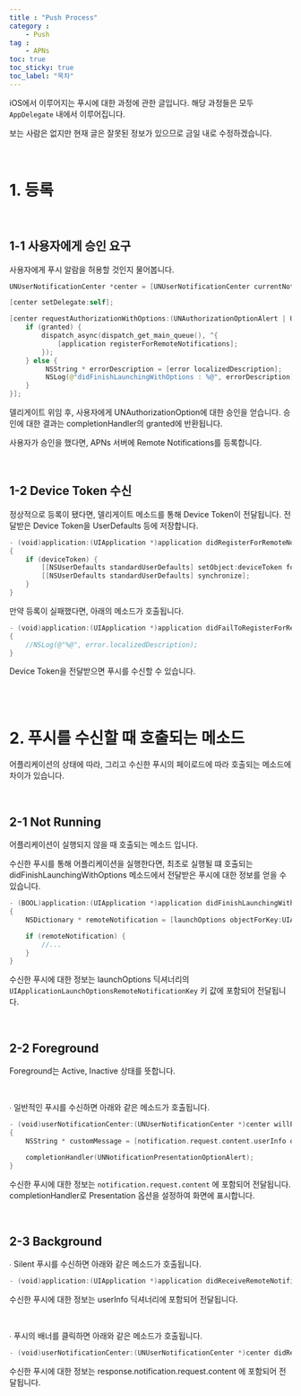 ```yaml
---
title : "Push Process"
category :
    - Push
tag :
    - APNs
toc: true
toc_sticky: true
toc_label: "목차"
---
```


iOS에서 이루어지는 푸시에 대한 과정에 관한 글입니다. 해당 과정들은 모두 `AppDelegate` 내에서 이루어집니다.

보는 사람은 없지만 현재 글은 잘못된 정보가 있으므로 금일 내로 수정하겠습니다.

<br/>

# 1. 등록

<br/>

## 1-1 사용자에게 승인 요구

사용자에게 푸시 알람을 허용할 것인지 물어봅니다.

~~~swift
UNUserNotificationCenter *center = [UNUserNotificationCenter currentNotificationCenter];

[center setDelegate:self];

[center requestAuthorizationWithOptions:(UNAuthorizationOptionAlert | UNAuthorizationOptionSound | UNAuthorizationOptionBadge) completionHandler:^(BOOL granted, NSError * _Nullable error) {
    if (granted) {
        dispatch_async(dispatch_get_main_queue(), ^{
            [application registerForRemoteNotifications];
        });
    } else {
         NSString * errorDescription = [error localizedDescription];
         NSLog(@"didFinishLaunchingWithOptions : %@", errorDescription);
    }
}];
~~~

델리게이트 위임 후, 사용자에게 UNAuthorizationOption에 대한 승인을 얻습니다.
승인에 대한 결과는 completionHandler의 granted에 반환됩니다.

사용자가 승인을 했다면, APNs 서버에 Remote Notifications를 등록합니다.

<br/>

## 1-2 Device Token 수신

정상적으로 등록이 됐다면, 델리게이트 메소드를 통해 Device Token이 전달됩니다.
전달받은 Device Token을 UserDefaults 등에 저장합니다.

~~~swift
- (void)application:(UIApplication *)application didRegisterForRemoteNotificationsWithDeviceToken:(NSData *)deviceToken
{
    if (deviceToken) {
        [[NSUserDefaults standardUserDefaults] setObject:deviceToken forKey:@"Device-Token"];
        [[NSUserDefaults standardUserDefaults] synchronize];
    }
}
~~~

만약 등록이 실패했다면, 아래의 메소드가 호출됩니다.

~~~swift
- (void)application:(UIApplication *)application didFailToRegisterForRemoteNotificationsWithError:(NSError *)error
{
    //NSLog(@"%@", error.localizedDescription);
}
~~~

Device Token을 전달받으면 푸시를 수신할 수 있습니다.

<br/>
<br/>

# 2. 푸시를 수신할 때 호출되는 메소드

어플리케이션의 상태에 따라, 그리고 수신한 푸시의 페이로드에 따라 호출되는 메소드에 차이가 있습니다.

<br/>

## 2-1 Not Running

어플리케이션이 실행되지 않을 때 호출되는 메소드 입니다.

수신한 푸시를 통해 어플리케이션을 실행한다면, 최초로 실행될 떄 호출되는 didFinishLaunchingWithOptions 메소드에서 전달받은 푸시에 대한 정보를 얻을 수 있습니다.

~~~swift
- (BOOL)application:(UIApplication *)application didFinishLaunchingWithOptions:(NSDictionary *)launchOptions
{
    NSDictionary * remoteNotification = [launchOptions objectForKey:UIApplicationLaunchOptionsRemoteNotificationKey];

    if (remoteNotification) {
        //...
    }
}
~~~

수신한 푸시에 대한 정보는 launchOptions 딕셔너리의 `UIApplicationLaunchOptionsRemoteNotificationKey` 키 값에 포함되어 전달됩니다.

<br/>

## 2-2 Foreground

Foreground는 Active, Inactive 상태를 뜻합니다.

<br/>

∙ 일반적인 푸시를 수신하면 아래와 같은 메소드가 호출됩니다.

~~~swift
- (void)userNotificationCenter:(UNUserNotificationCenter *)center willPresentNotification:(UNNotification *)notification withCompletionHandler:(void (^)(UNNotificationPresentationOptions))completionHandler
{
    NSString * customMessage = [notification.request.content.userInfo objectForKey:@"Custom Message"];

    completionHandler(UNNotificationPresentationOptionAlert);
}
~~~

수신한 푸시에 대한 정보는 `notification.request.content` 에 포함되어 전달됩니다.   
completionHandler로 Presentation 옵션을 설정하여 화면에 표시합니다.

<br/>

## 2-3 Background

∙ Silent 푸시를 수신하면 아래와 같은 메소드가 호출됩니다.

~~~swift
- (void)application:(UIApplication *)application didReceiveRemoteNotification:(NSDictionary *)userInfo fetchCompletionHandler:(void (^)(UIBackgroundFetchResult))completionHandler
~~~

수신한 푸시에 대한 정보는 userInfo 딕셔너리에 포함되어 전달됩니다.  

<br/>

∙ 푸시의 배너를 클릭하면 아래와 같은 메소드가 호출됩니다.

~~~swift
- (void)userNotificationCenter:(UNUserNotificationCenter *)center didReceiveNotificationResponse:(UNNotificationResponse *)response withCompletionHandler:(void(^)(void))completionHandler
~~~

수신한 푸시에 대한 정보는 response.notification.request.content 에 포함되어 전달됩니다.

